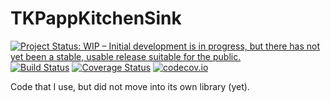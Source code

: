 # TKPappKitchenSink

[![Project Status: WIP – Initial development is in progress, but there has not yet been a stable, usable release suitable for the public.](http://www.repostatus.org/badges/latest/wip.svg)](http://www.repostatus.org/#wip)
[![Build Status](https://travis-ci.org/tpapp/TKPappKitchenSink.jl.svg?branch=master)](https://travis-ci.org/tpapp/TKPappKitchenSink.jl)
[![Coverage Status](https://coveralls.io/repos/tpapp/TKPappKitchenSink.jl/badge.svg?branch=master&service=github)](https://coveralls.io/github/tpapp/TKPappKitchenSink.jl?branch=master)
[![codecov.io](http://codecov.io/github/tpapp/TKPappKitchenSink.jl/coverage.svg?branch=master)](http://codecov.io/github/tpapp/TKPappKitchenSink.jl?branch=master)

Code that I use, but did not move into its own library (yet).
